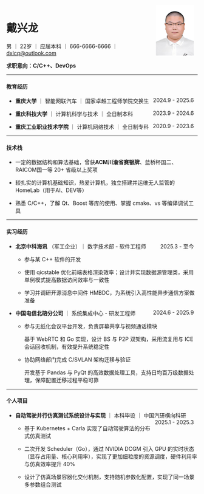 <img src="/src/jiao/jiao.png" alt="头像" style="float: right; width: 100px; margin-right: 10px;">

# 戴兴龙

男 ｜ 22岁 ｜ 应届本科 ｜ 666-6666-6666 ｜ dxlcq@outlook.com

**求职意向：C/C++、DevOps**

---

#### 教育经历

* **重庆大学** ｜ 智能网联汽车 ｜ 国家卓越工程师学院交换生 <span style="float: right; margin-right: 10px;">2024.9 - 2025.6</span>

* **重庆科技大学** ｜ 计算机科学与技术 ｜ 全日制本科 <span style="float: right; margin-right: 10px;">2023.9 - 2024.6</span>

* **重庆工业职业技术学院** ｜ 计算机网络技术 ｜ 全日制专科 <span style="float: right; margin-right: 10px;">2020.9 - 2023.6</span>

---

#### 技术栈

* 一定的数据结构和算法基础，曾获**ACM川渝省赛银牌**、蓝桥杯国二、RAICOM国一等 20+ 省级以上奖项

* 较扎实的计算机基础知识，热爱计算机，独立搭建并运维无人监管的 HomeLab（用于AI、DEV等）

* 熟悉 C/C++，了解 Qt、Boost 等库的使用、掌握 cmake、vs 等编译调试工具

---

#### 实习经历

* **北京中科海讯** （军工企业）｜ 数字技术部 - 软件工程师 <span style="float: right; margin-right: 10px;">2025.3 - 至今</span>

    * 参与某 C++ 软件的开发

    * 使用 qicstable 优化前端表格渲染效率；设计并实现数据源管理类，采用单例模式提高数据访问效率与一致性

    * 学习并调研开源消息中间件 HMBDC，为系统引入高性能异步通信方案做准备

* **中国电信北碚分公司** ｜ 系统集成中心 - 研发工程师 <span style="float: right; margin-right: 10px;">2024.6 - 2025.9</span>

    * 参与无纸化会议平台开发，负责屏幕共享与视频通话模块
    
        基于 WebRTC 和 Go 实现，设计 BS 与 P2P 双架构，采用流复用与 ICE 会话回收机制，有效提升系统稳定性

    * 协助网络部门完成 C/SVLAN 架构迁移与验证
        
        开发基于 Pandas 与 PyQt 的高效数据处理工具，支持日均百万级数据处理，保障配置迁移过程平稳可靠

---

#### 个人项目

* **自动驾驶并行仿真测试系统设计与实现** ｜ 本科毕设 ｜ 中国汽研横向科研 <span style="float: right; margin-right: 10px;">2025.1 - 2025.3</span>

    * 基于 Kubernetes + Carla 实现了自动驾驶算法的分布式仿真测试

    * 二次开发 Scheduler（Go），通过 NVIDIA DCGM 引入 GPU 的实时状态（显存占用量、核心利用率），实现了更加细粒度的资源调度，硬件利用率与仿真效率提升 40%

    * 设计了仿真场景容器化交付机制，支持随机参数化配置，实现了同一场景多参数组合测试